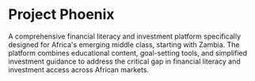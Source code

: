 # Project Phoenix
A comprehensive financial literacy and investment platform specifically designed for Africa's emerging middle class, starting with Zambia. The platform combines educational content, goal-setting tools, and simplified investment guidance to address the critical gap in financial literacy and investment access across African markets.
